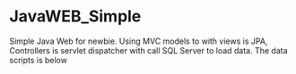 # JavaWEB_Simple
Simple Java Web for newbie. Using MVC models to with views is  JPA, Controllers is servlet dispatcher with call SQL Server to load data. The data scripts is below

